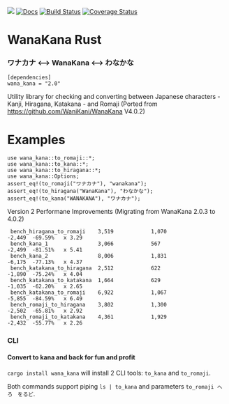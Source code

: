  [![](http://meritbadge.herokuapp.com/wana_kana)](https://crates.io/crates/wana_kana)
 [![Docs](https://docs.rs/wana_kana/badge.svg)](https://docs.rs/crate/wana_kana/)
 [![Build Status](https://travis-ci.org/PSeitz/wana_kana_rust.svg?branch=master)](https://travis-ci.org/PSeitz/wana_kana_rust)
 [![Coverage Status](https://coveralls.io/repos/github/PSeitz/wana_kana_rust/badge.svg?branch=master)](https://coveralls.io/github/PSeitz/wana_kana_rust?branch=master)

 # WanaKana Rust
 ### ワナカナ <--> WanaKana <--> わなかな
```toml,ignore
[dependencies]
wana_kana = "2.0"
```


 Utility library for checking and converting between Japanese characters - Kanji, Hiragana, Katakana - and Romaji (Ported from https://github.com/WaniKani/WanaKana V4.0.2)
 # Examples
 ```
 use wana_kana::to_romaji::*;
 use wana_kana::to_kana::*;
 use wana_kana::to_hiragana::*;
 use wana_kana::Options;
 assert_eq!(to_romaji("ワナカナ"), "wanakana");
 assert_eq!(to_hiragana("WanaKana"), "わなかな");
 assert_eq!(to_kana("WANAKANA"), "ワナカナ");
 ```

Version 2 Performane Improvements (Migrating from WanaKana 2.0.3 to 4.0.2)
```
 bench_hiragana_to_romaji    3,519            1,070              -2,449  -69.59%   x 3.29
 bench_kana_1                3,066            567                -2,499  -81.51%   x 5.41
 bench_kana_2                8,006            1,831              -6,175  -77.13%   x 4.37
 bench_katakana_to_hiragana  2,512            622                -1,890  -75.24%   x 4.04
 bench_katakana_to_katakana  1,664            629                -1,035  -62.20%   x 2.65
 bench_katakana_to_romaji    6,922            1,067              -5,855  -84.59%   x 6.49
 bench_romaji_to_hiragana    3,802            1,300              -2,502  -65.81%   x 2.92
 bench_romaji_to_katakana    4,361            1,929              -2,432  -55.77%   x 2.26
```

### CLI
#### Convert to kana and back for fun and profit
`cargo install wana_kana` will install 2 CLI tools: `to_kana` and `to_romaji`.

Both commands support piping `ls | to_kana` and parameters `to_romaji へろ　をるど`.
